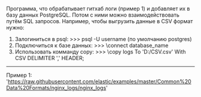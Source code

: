 Программа, что обрабатывает гитхаб логи (пример 1) и добавляет их в базу данных PostgreSQL. Потом с ними можно взаимодействовать путём SQL запросов. Например, чтобы выгрузить данные в CSV формат нужно:
1) Залогиниться в psql: >>> psql -U username (по умолчанию postgres)
2) Подключиться к базе данных: >>> \connect database_name
3) Использовать комманду copy: >>> \copy logs To 'D:/CSV.csv' With CSV DELIMITER ',' HEADER;

-----
Пример 1: 'https://raw.githubusercontent.com/elastic/examples/master/Common%20Data%20Formats/nginx_logs/nginx_logs'

